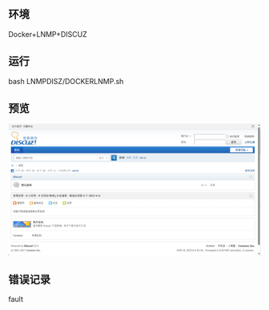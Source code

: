 环境
------------------------------
Docker+LNMP+DISCUZ

运行
-----------------------------
bash LNMPDISZ/DOCKERLNMP.sh

预览
-----------------------------
![image](public/image/1686022307968.jpg)

错误记录
-----------------------------
fault
